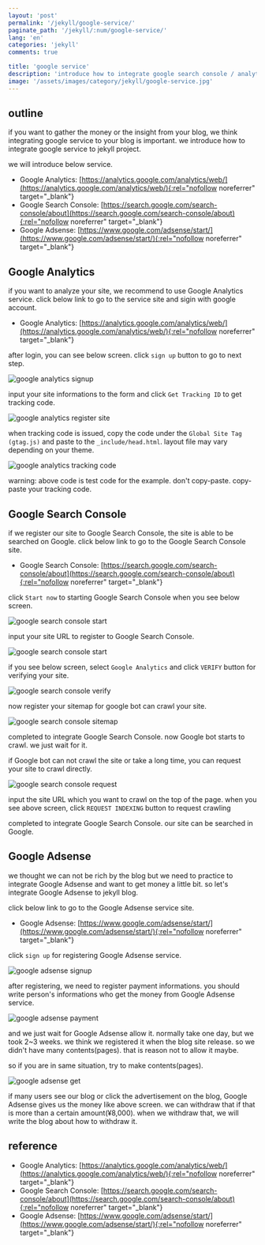 ```yaml
---
layout: 'post'
permalink: '/jekyll/google-service/'
paginate_path: '/jekyll/:num/google-service/'
lang: 'en'
categories: 'jekyll'
comments: true

title: 'google service'
description: 'introduce how to integrate google search console / analytics / adsense to jekyll project'
image: '/assets/images/category/jekyll/google-service.jpg'
---
```


## outline
if you want to gather the money or the insight from your blog, we think integrating google service to your blog is important. we introduce how to integrate google service to jekyll project.

we will introduce below service.

- Google Analytics: [https://analytics.google.com/analytics/web/](https://analytics.google.com/analytics/web/){:rel="nofollow noreferrer" target="_blank"}
- Google Search Console: [https://search.google.com/search-console/about](https://search.google.com/search-console/about){:rel="nofollow noreferrer" target="_blank"}
- Google Adsense: [https://www.google.com/adsense/start/](https://www.google.com/adsense/start/){:rel="nofollow noreferrer" target="_blank"}

## Google Analytics
if you want to analyze your site, we recommend to use Google Analytics service. click below link to go to the service site and sigin with google account.

- Google Analytics: [https://analytics.google.com/analytics/web/](https://analytics.google.com/analytics/web/){:rel="nofollow noreferrer" target="_blank"}

after login, you can see below screen. click ```sign up``` button to go to next step.

![google analytics signup](/assets/images/category/jekyll/google/analytics/signup.png)

input your site informations to the form and click ```Get Tracking ID``` to get tracking code.

![google analytics register site](/assets/images/category/jekyll/google/analytics/register-site.png)

when tracking code is issued, copy the code under the ```Global Site Tag (gtag.js)``` and paste to the ```_include/head.html```. layout file may vary depending on your theme.

![google analytics tracking code](/assets/images/category/jekyll/google/analytics/tracking-code.png)

warning: above code is test code for the example. don't copy-paste. copy-paste your tracking code.

## Google Search Console
if we register our site to Google Search Console, the site is able to be searched on Google. click below link to go to the Google Search Console site.

- Google Search Console: [https://search.google.com/search-console/about](https://search.google.com/search-console/about){:rel="nofollow noreferrer" target="_blank"}

click ```Start now``` to starting Google Search Console when you see below screen.

![google search console start](/assets/images/category/jekyll/google/search-console/start.png)

input your site URL to register to Google Search Console.

![google search console start](/assets/images/category/jekyll/google/search-console/register.png)

if you see below screen, select ```Google Analytics``` and click ```VERIFY``` button for verifying your site.

![google search console verify](/assets/images/category/jekyll/google/search-console/verify.png)

now register your sitemap for google bot can crawl your site.

![google search console sitemap](/assets/images/category/jekyll/google/search-console/sitemap.png)

completed to integrate Google Search Console. now Google bot starts to crawl. we just wait for it.

if Google bot can not crawl the site or take a long time, you can request your site to crawl directly.

![google search console request](/assets/images/category/jekyll/google/search-console/request.png)

input the site URL which you want to crawl on the top of the page. when you see above screen, click ```REQUEST INDEXING``` button to request crawling

completed to integrate Google Search Console. our site can be searched in Google.

## Google Adsense
we thought we can not be rich by the blog but we need to practice to integrate Google Adsense and want to get money a little bit. so let's integrate Google Adsense to jekyll blog.

click below link to go to the Google Adsense service site.

- Google Adsense: [https://www.google.com/adsense/start/](https://www.google.com/adsense/start/){:rel="nofollow noreferrer" target="_blank"}

click ```sign up``` for registering Google Adsense service.

![google adsense signup](/assets/images/category/jekyll/google/adsense/signup.png)

after registering, we need to register payment informations. you should write person's informations who get the money from Google Adsense service.

![google adsense payment](/assets/images/category/jekyll/google/adsense/payment.png)

and we just wait for Google Adsense allow it. normally take one day, but we took 2~3 weeks. we think we registered it when the blog site release. so we didn't have many contents(pages). that is reason not to allow it maybe.

so if you are in same situation, try to make contents(pages).

![google adsense get](/assets/images/category/jekyll/google/adsense/get.png)

if many users see our blog or click the advertisement on the blog, Google Adsense gives us the money like above screen. we can withdraw that if that is more than a certain amount(¥8,000). when we withdraw that, we will write the blog about how to withdraw it.

## reference
- Google Analytics: [https://analytics.google.com/analytics/web/](https://analytics.google.com/analytics/web/){:rel="nofollow noreferrer" target="_blank"}
- Google Search Console: [https://search.google.com/search-console/about](https://search.google.com/search-console/about){:rel="nofollow noreferrer" target="_blank"}
- Google Adsense: [https://www.google.com/adsense/start/](https://www.google.com/adsense/start/){:rel="nofollow noreferrer" target="_blank"}